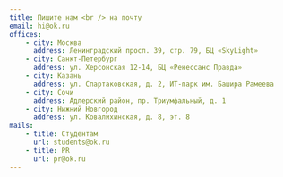 ```yaml
---
title: Пишите нам <br /> на почту
email: hi@ok.ru
offices:
    - city: Москва
      address: Ленинградский просп. 39, стр. 79, БЦ «SkyLight»
    - city: Санкт-Петербург
      address: ул. Херсонская 12-14, БЦ «Ренессанс Правда»
    - city: Казань
      address: ул. Спартаковская, д. 2, ИТ-парк им. Башира Рамеева
    - city: Сочи
      address: Адлерский район, пр. Триумфальный, д. 1
    - city: Нижний Новгород
      address: ул. Ковалихинская, д. 8, эт. 8
mails:
    - title: Студентам
      url: students@ok.ru
    - title: PR
      url: pr@ok.ru
---
```

